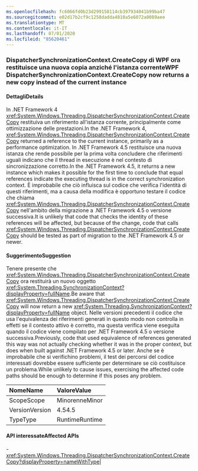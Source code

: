 ```yaml
---
ms.openlocfilehash: fc6066fd0b23d299158114cb397934041b99ba47
ms.sourcegitcommit: e02d17b2cf9c1258dadda4810a5e6072a0089aee
ms.translationtype: MT
ms.contentlocale: it-IT
ms.lasthandoff: 07/01/2020
ms.locfileid: "85620461"
---
```

### <a name="wpf-dispatchersynchronizationcontextcreatecopy-now-returns-a-new-copy-instead-of-the-current-instance"></a><span data-ttu-id="bae2d-101">DispatcherSynchronizationContext.CreateCopy di WPF ora restituisce una nuova copia anziché l'istanza corrente</span><span class="sxs-lookup"><span data-stu-id="bae2d-101">WPF DispatcherSynchronizationContext.CreateCopy now returns a new copy instead of the current instance</span></span>

#### <a name="details"></a><span data-ttu-id="bae2d-102">Dettagli</span><span class="sxs-lookup"><span data-stu-id="bae2d-102">Details</span></span>

<span data-ttu-id="bae2d-103">In .NET Framework 4 <xref:System.Windows.Threading.DispatcherSynchronizationContext.CreateCopy> restituiva un riferimento all'istanza corrente, principalmente come ottimizzazione delle prestazioni.</span><span class="sxs-lookup"><span data-stu-id="bae2d-103">In the .NET Framework 4, <xref:System.Windows.Threading.DispatcherSynchronizationContext.CreateCopy> returned a reference to the current instance, primarily as a performance optimization.</span></span> <span data-ttu-id="bae2d-104">In .NET Framework 4.5 restituisce una nuova istanza che rende possibile per la prima volta concludere che riferimenti uguali indicano che il thread in esecuzione è nel contesto di sincronizzazione corretto.</span><span class="sxs-lookup"><span data-stu-id="bae2d-104">In the .NET Framework 4.5, it returns a new instance which makes it possible for the first time to conclude that equal references indicate the executing thread is in the correct synchronization context.</span></span>  <span data-ttu-id="bae2d-105">È improbabile che ciò influisca sul codice che verifica l'identità di questi riferimenti, ma a causa della modifica è opportuno testare il codice che chiama <xref:System.Windows.Threading.DispatcherSynchronizationContext.CreateCopy> nell'ambito della migrazione a .NET Framework 4.5 o versione successiva.</span><span class="sxs-lookup"><span data-stu-id="bae2d-105">It is unlikely that code that checks the identity of these references will be affected, but because of the change, code that calls <xref:System.Windows.Threading.DispatcherSynchronizationContext.CreateCopy> should be tested as part of migration to the .NET Framework 4.5 or newer.</span></span>

#### <a name="suggestion"></a><span data-ttu-id="bae2d-106">Suggerimento</span><span class="sxs-lookup"><span data-stu-id="bae2d-106">Suggestion</span></span>

<span data-ttu-id="bae2d-107">Tenere presente che <xref:System.Windows.Threading.DispatcherSynchronizationContext.CreateCopy> ora restituirà un nuovo oggetto <xref:System.Threading.SynchronizationContext?displayProperty=fullName>.</span><span class="sxs-lookup"><span data-stu-id="bae2d-107">Be aware that <xref:System.Windows.Threading.DispatcherSynchronizationContext.CreateCopy> will now return a new <xref:System.Threading.SynchronizationContext?displayProperty=fullName> object.</span></span> <span data-ttu-id="bae2d-108">Nelle versioni precedenti il codice che usa l'equivalenza dei riferimenti generati in questo modo non controlla in effetti se il contesto attivo è corretto, ma questa verifica viene eseguita quando il codice viene compilato per .NET Framework 4.5 o versione successiva.</span><span class="sxs-lookup"><span data-stu-id="bae2d-108">Previously, code that used equivalence of references generated this way was not actually checking whether it was in the proper context, but does when built against .NET Framework 4.5 or later.</span></span>  <span data-ttu-id="bae2d-109">Anche se è improbabile che si verifichino problemi, il test dei percorsi del codice interessati dovrebbe essere sufficiente per determinare se ciò costituisce un problema.</span><span class="sxs-lookup"><span data-stu-id="bae2d-109">While unlikely to cause issues, exercising the affected code paths should be enough to determine if this poses any problem.</span></span>

| <span data-ttu-id="bae2d-110">Nome</span><span class="sxs-lookup"><span data-stu-id="bae2d-110">Name</span></span>    | <span data-ttu-id="bae2d-111">Valore</span><span class="sxs-lookup"><span data-stu-id="bae2d-111">Value</span></span>       |
|:--------|:------------|
| <span data-ttu-id="bae2d-112">Scope</span><span class="sxs-lookup"><span data-stu-id="bae2d-112">Scope</span></span>   |<span data-ttu-id="bae2d-113">Minorenne</span><span class="sxs-lookup"><span data-stu-id="bae2d-113">Minor</span></span>|
|<span data-ttu-id="bae2d-114">Version</span><span class="sxs-lookup"><span data-stu-id="bae2d-114">Version</span></span>|<span data-ttu-id="bae2d-115">4.5</span><span class="sxs-lookup"><span data-stu-id="bae2d-115">4.5</span></span>|
|<span data-ttu-id="bae2d-116">Type</span><span class="sxs-lookup"><span data-stu-id="bae2d-116">Type</span></span>|<span data-ttu-id="bae2d-117">Runtime</span><span class="sxs-lookup"><span data-stu-id="bae2d-117">Runtime</span></span>

#### <a name="affected-apis"></a><span data-ttu-id="bae2d-118">API interessate</span><span class="sxs-lookup"><span data-stu-id="bae2d-118">Affected APIs</span></span>

-<xref:System.Windows.Threading.DispatcherSynchronizationContext.CreateCopy?displayProperty=nameWithType></li></ul>|
